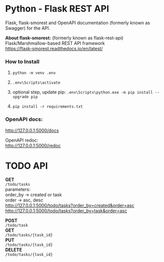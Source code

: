 # Python - Flask REST API

Flask, 
flask-smorest and 
OpenAPI documentation (formerly known as Swagger) for the API.



**About flask-smorest:** (formerly known as flask-rest-api) Flask/Marshmallow-based REST API framework  
https://flask-smorest.readthedocs.io/en/latest/

### How to Install

1. ``python -m venv .env`` 

2. ``.env\Scripts\activate``

3. optional step, update pip: ``.env\Scripts\python.exe -m pip install --upgrade pip``

4. ``pip install -r requirements.txt``


### OpenAPI docs:  
http://127.0.0.1:5000/docs

OpenAPI redoc:   
http://127.0.0.1:5000/redoc


# TODO API  

**GET**  
``/todo/tasks``  
parameters:  
order_by -> created or task  
order -> asc, desc   
http://127.0.0.1:5000/todo/tasks?order_by=created&order=asc  
http://127.0.0.1:5000/todo/tasks?order_by=task&order=asc


**POST**  
``/todo/task``  
**GET**  
``/todo/tasks/{task_id}``  
**PUT**  
``/todo/tasks/{task_id}``  
**DELETE**   
``/todo/tasks/{task_id}``

